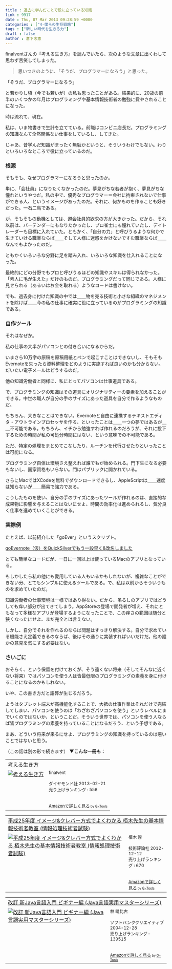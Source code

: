 ```yaml
---
title : 過去に学んだことで役に立っている知識
link : 9917
date : Thu, 07 Mar 2013 09:28:59 +0000
categories : ["4-僕らの生存戦略"]
tags : ["新しい時代を生きる力"]
draft : false
author : 倉下忠憲
---
```


finalventさんの『考える生き方』を読んでいたら、次のような文章に出くわして思わず苦笑してしまった。

<blockquote>
思いつきのように、「そうだ、プログラマーになろう」と思った。
</blockquote>

「そうだ、プログラマーになろう」

と若かりし頃（今でも若いが）の私も思ったことがある。結果的に、20歳の前半のいくつかの年月はプログラミングや基本情報技術者の勉強に費やされることになった。

時は流れて、現在。

私は、いま物書きで生計を立てている。前職はコンビニ店長だ。プログラミングの知識なんて全然関係ない仕事をしているし、してきた。

じゃあ、昔学んだ知識がまったく無駄かというと、そういうわけでもない。わりといろいろなところで役に立っているのだ。
<h3>根源</h3>
そもそも、なぜプログラマーになろうと思ったのか。

単に、「会社員」になりたくなかったのだ。夢見がちな若者が抱く、夢見がちな憧れというやつだ。私の中で、優秀なプログラマー＝会社に拘束されないで仕事ができる人、というイメージがあったのだ。それに、何かものを作ることも好きだった。一石二鳥である。

が、そもそもの動機としては、避会社員的欲求の方が大きかった。だから、それ以前は、バーテンダーにもなりたかったし、プロ雀士にも憧れていたし、デイトレーダーも目標に入れていた。ともかく、「自分の力」と呼びうるような何かで生きていける職業ならば＿＿そして人様に迷惑をかけないですむ職業ならば＿＿なんでもよかったのだ。

ともかくいろいろな分野に足を踏み入れ、いろいろな知識を仕入れることになった。

最終的にどの分野でもプロと呼びうるほどの知識やスキルは得られなかった。「素人に毛が生えた」だけのものだ。プログラミングだって同じである。人様に見せられる（あるいはお金を取れる）ようなコードは書けない。

でも、過去身に付けた知識の中では＿＿物を売る技術と小さな組織のマネジメントを除けば＿＿今の私の仕事に確実に役に立っているのがプログラミングの知識である。

<h3>自作ツール</h3>
それはなぜか。

私の仕事の大半がパソコンとの付き合いになるからだ。

いまさら10万字の原稿を原稿用紙とペンで起こすことはできないし、そもそもEvernoteを失ったら資料整理をどのように実施すれば良いのかも分からない。だいたい電子メールはどうするのだ。

他の知識労働者と同様に、私にとってパソコンは仕事道具である。

で、プログラミングの知識はその道具にオリジナリティーの要素を加えることができる。中世の職人が自分の手のサイズにあった道具を自分で作るようなものだ。

もちろん、大きなことはできない。Evernoteと自由に連携するテキストエディタ・アウトラインプロセッサを作る、といったことは＿＿一つの夢ではあるが＿＿不可能である。もちろん、イチから勉強すれば作れるのだろうが、それに投下するための時間が私の可処分時間にはない、という意味での不可能である。

ただ、特定の処理をまとめてこなしたり、ルーチンを代行させたりといったことは可能になる。

プログラミング自体は環境さえ整えれば誰でもが始められる。門下生になる必要もないし、国家資格もいらない。門はパブリックに開かれている。

さらにMacではXCodeを無料でダウンロードできるし、AppleScriptは＿＿速度は知らないが＿＿簡易で強力である。

こうしたものを使い、自分の手のサイズにあったツールが作れるのは、直接的な成果物に影響を与えることはないにせよ、時間の効率化は進められるし、気分良く仕事を進めていくことができる。

<h3>実際例</h3>
たとえば、以前紹介した「goEver」というスクリプト。

<a href="https://rashita.net/blog/?p=6970" target="_blank">goEvernote（仮）をQuickSilverでもう一段早く&amp;改名しました</a>

とても簡単なコードだが、一日に一回以上は使っているMacのアプリとなっている。

もしかしたら私の他にも愛用している人もいるかもしれないが、複雑なことができない分、とてもシンプルに使えるツールである。で、私は以前からそういうものを求めていたのだ。

知識労働者の仕事環境は一様ではあり得ない。だから、吊るしのアプリではどうしても痒い部分が出てきてしまう。AppStoreの登場で開発者が増え、それにともなって多様なアプリが登場するようになったことで、この痒さの範囲は随分と狭くなったにせよ、まだ完全とは言えない。

しかし、自分でそれを作れるのならば問題はすっきり解決する。自分で求めている機能さえ定義できるのならば、後はその通りに実装すればいいだけだ。他の誰かの意見を気にする必要はない。

<h3>さいごに</h3>
おそらく、という保留を付けておくが、そう遠くない将来（そしてそんなに近くない将来）ではパソコンを使う人は皆最低限のプログラミングの素養を身に付けることになるのかもしれない。

いや、この書き方だと語弊が生じるだろう。

ようはタブレット端末が高機能化することで、大抵の仕事作業はそれだけで完結してしまい、パソコンを使うのは「わざわざパソコンを使う」というレベルにまでいくのではないか、ということだ。そういう世界では、パソコンを使う人ならば皆プログラミングの素養を持っていることになるだろう、という予想である。

まあ、どういう将来が来るにせよ、プログラミングの知識を持っているのは悪いことではないと思う。

（この話は別の形で続きます）
<strong>
▼こんな一冊も：</strong>
<table  border="0" cellpadding="5"><tr><td colspan="2"><a href="http://www.amazon.co.jp/%E8%80%83%E3%81%88%E3%82%8B%E7%94%9F%E3%81%8D%E6%96%B9-finalvent/dp/4478023239%3FSubscriptionId%3D15SMZCTB9V8NGR2TW082%26tag%3Drashita1000-22%26linkCode%3Dxm2%26camp%3D2025%26creative%3D165953%26creativeASIN%3D4478023239" target="_blank">考える生き方</a><img src="http://www.assoc-amazon.jp/e/ir?t=rashita1000-22&l=ur2&o=9" width="1" height="1" style="border: none;" alt="" /></td></tr><tr><td valign="top"><a href="http://www.amazon.co.jp/%E8%80%83%E3%81%88%E3%82%8B%E7%94%9F%E3%81%8D%E6%96%B9-finalvent/dp/4478023239%3FSubscriptionId%3D15SMZCTB9V8NGR2TW082%26tag%3Drashita1000-22%26linkCode%3Dxm2%26camp%3D2025%26creative%3D165953%26creativeASIN%3D4478023239" target="_blank"><img src="http://ecx.images-amazon.com/images/I/41KDGDcfe2L._SL160_.jpg" border="0" alt="考える生き方" /></a></td><td valign="top"><font size="-1">finalvent <br /><br />ダイヤモンド社  2013-02-21<br />売り上げランキング : 556<br /><br /><br /><a href="http://www.amazon.co.jp/%E8%80%83%E3%81%88%E3%82%8B%E7%94%9F%E3%81%8D%E6%96%B9-finalvent/dp/4478023239%3FSubscriptionId%3D15SMZCTB9V8NGR2TW082%26tag%3Drashita1000-22%26linkCode%3Dxm2%26camp%3D2025%26creative%3D165953%26creativeASIN%3D4478023239" target="_blank">Amazonで詳しく見る</a></font><font size="-2"> by <a href="http://www.goodpic.com/mt/aws/index.html" >G-Tools</a></font></td></tr></table>

<table  border="0" cellpadding="5"><tr><td colspan="2"><a href="http://www.amazon.co.jp/%E5%B9%B3%E6%88%9025%E5%B9%B4%E5%BA%A6-%E3%82%A4%E3%83%A1%E3%83%BC%E3%82%B8-%E3%82%AF%E3%83%AC%E3%83%90%E3%83%BC%E6%96%B9%E5%BC%8F%E3%81%A7%E3%82%88%E3%81%8F%E3%82%8F%E3%81%8B%E3%82%8B-%E6%A0%A2%E6%9C%A8%E5%85%88%E7%94%9F%E3%81%AE%E5%9F%BA%E6%9C%AC%E6%83%85%E5%A0%B1%E6%8A%80%E8%A1%93%E8%80%85%E6%95%99%E5%AE%A4-%E6%83%85%E5%A0%B1%E5%87%A6%E7%90%86%E6%8A%80%E8%A1%93%E8%80%85%E8%A9%A6%E9%A8%93/dp/4774153982%3FSubscriptionId%3D15SMZCTB9V8NGR2TW082%26tag%3Drashita1000-22%26linkCode%3Dxm2%26camp%3D2025%26creative%3D165953%26creativeASIN%3D4774153982" target="_blank">平成25年度 イメージ&クレバー方式でよくわかる 栢木先生の基本情報技術者教室 (情報処理技術者試験)</a><img src="http://www.assoc-amazon.jp/e/ir?t=rashita1000-22&l=ur2&o=9" width="1" height="1" style="border: none;" alt="" /></td></tr><tr><td valign="top"><a href="http://www.amazon.co.jp/%E5%B9%B3%E6%88%9025%E5%B9%B4%E5%BA%A6-%E3%82%A4%E3%83%A1%E3%83%BC%E3%82%B8-%E3%82%AF%E3%83%AC%E3%83%90%E3%83%BC%E6%96%B9%E5%BC%8F%E3%81%A7%E3%82%88%E3%81%8F%E3%82%8F%E3%81%8B%E3%82%8B-%E6%A0%A2%E6%9C%A8%E5%85%88%E7%94%9F%E3%81%AE%E5%9F%BA%E6%9C%AC%E6%83%85%E5%A0%B1%E6%8A%80%E8%A1%93%E8%80%85%E6%95%99%E5%AE%A4-%E6%83%85%E5%A0%B1%E5%87%A6%E7%90%86%E6%8A%80%E8%A1%93%E8%80%85%E8%A9%A6%E9%A8%93/dp/4774153982%3FSubscriptionId%3D15SMZCTB9V8NGR2TW082%26tag%3Drashita1000-22%26linkCode%3Dxm2%26camp%3D2025%26creative%3D165953%26creativeASIN%3D4774153982" target="_blank"><img src="http://ecx.images-amazon.com/images/I/51JtzqekRbL._SL160_.jpg" border="0" alt="平成25年度 イメージ&クレバー方式でよくわかる 栢木先生の基本情報技術者教室 (情報処理技術者試験)" /></a></td><td valign="top"><font size="-1">栢木 厚 <br /><br />技術評論社  2012-12-12<br />売り上げランキング : 670<br /><br /><br /><a href="http://www.amazon.co.jp/%E5%B9%B3%E6%88%9025%E5%B9%B4%E5%BA%A6-%E3%82%A4%E3%83%A1%E3%83%BC%E3%82%B8-%E3%82%AF%E3%83%AC%E3%83%90%E3%83%BC%E6%96%B9%E5%BC%8F%E3%81%A7%E3%82%88%E3%81%8F%E3%82%8F%E3%81%8B%E3%82%8B-%E6%A0%A2%E6%9C%A8%E5%85%88%E7%94%9F%E3%81%AE%E5%9F%BA%E6%9C%AC%E6%83%85%E5%A0%B1%E6%8A%80%E8%A1%93%E8%80%85%E6%95%99%E5%AE%A4-%E6%83%85%E5%A0%B1%E5%87%A6%E7%90%86%E6%8A%80%E8%A1%93%E8%80%85%E8%A9%A6%E9%A8%93/dp/4774153982%3FSubscriptionId%3D15SMZCTB9V8NGR2TW082%26tag%3Drashita1000-22%26linkCode%3Dxm2%26camp%3D2025%26creative%3D165953%26creativeASIN%3D4774153982" target="_blank">Amazonで詳しく見る</a></font><font size="-2"> by <a href="http://www.goodpic.com/mt/aws/index.html" >G-Tools</a></font></td></tr></table>

<table  border="0" cellpadding="5"><tr><td colspan="2"><a href="http://www.amazon.co.jp/%E6%94%B9%E8%A8%82-%E6%96%B0Java%E8%A8%80%E8%AA%9E%E5%85%A5%E9%96%80-%E3%83%93%E3%82%AE%E3%83%8A%E3%83%BC%E7%B7%A8-Java%E8%A8%80%E8%AA%9E%E5%AE%9F%E7%94%A8%E3%83%9E%E3%82%B9%E3%82%BF%E3%83%BC%E3%82%B7%E3%83%AA%E3%83%BC%E3%82%BA-%E6%99%B4%E6%AF%94%E5%8F%A4/dp/479733021X%3FSubscriptionId%3D15SMZCTB9V8NGR2TW082%26tag%3Drashita1000-22%26linkCode%3Dxm2%26camp%3D2025%26creative%3D165953%26creativeASIN%3D479733021X" target="_blank">改訂 新Java言語入門 ビギナー編 (Java言語実用マスターシリーズ)</a><img src="http://www.assoc-amazon.jp/e/ir?t=rashita1000-22&l=ur2&o=9" width="1" height="1" style="border: none;" alt="" /></td></tr><tr><td valign="top"><a href="http://www.amazon.co.jp/%E6%94%B9%E8%A8%82-%E6%96%B0Java%E8%A8%80%E8%AA%9E%E5%85%A5%E9%96%80-%E3%83%93%E3%82%AE%E3%83%8A%E3%83%BC%E7%B7%A8-Java%E8%A8%80%E8%AA%9E%E5%AE%9F%E7%94%A8%E3%83%9E%E3%82%B9%E3%82%BF%E3%83%BC%E3%82%B7%E3%83%AA%E3%83%BC%E3%82%BA-%E6%99%B4%E6%AF%94%E5%8F%A4/dp/479733021X%3FSubscriptionId%3D15SMZCTB9V8NGR2TW082%26tag%3Drashita1000-22%26linkCode%3Dxm2%26camp%3D2025%26creative%3D165953%26creativeASIN%3D479733021X" target="_blank"><img src="http://ecx.images-amazon.com/images/I/51LUo3mRmmL._SL160_.jpg" border="0" alt="改訂 新Java言語入門 ビギナー編 (Java言語実用マスターシリーズ)" /></a></td><td valign="top"><font size="-1">林 晴比古 <br /><br />ソフトバンククリエイティブ  2004-12-28<br />売り上げランキング : 139515<br /><br /><br /><a href="http://www.amazon.co.jp/%E6%94%B9%E8%A8%82-%E6%96%B0Java%E8%A8%80%E8%AA%9E%E5%85%A5%E9%96%80-%E3%83%93%E3%82%AE%E3%83%8A%E3%83%BC%E7%B7%A8-Java%E8%A8%80%E8%AA%9E%E5%AE%9F%E7%94%A8%E3%83%9E%E3%82%B9%E3%82%BF%E3%83%BC%E3%82%B7%E3%83%AA%E3%83%BC%E3%82%BA-%E6%99%B4%E6%AF%94%E5%8F%A4/dp/479733021X%3FSubscriptionId%3D15SMZCTB9V8NGR2TW082%26tag%3Drashita1000-22%26linkCode%3Dxm2%26camp%3D2025%26creative%3D165953%26creativeASIN%3D479733021X" target="_blank">Amazonで詳しく見る</a></font><font size="-2"> by <a href="http://www.goodpic.com/mt/aws/index.html" >G-Tools</a></font></td></tr></table>


